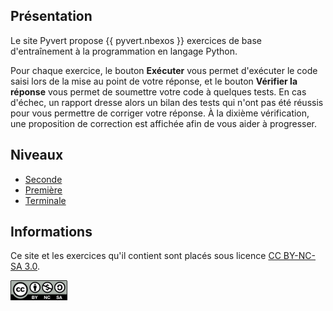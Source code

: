 ## Présentation

Le site Pyvert propose {{ pyvert.nbexos }} exercices de base d'entraînement à la programmation en langage Python.

Pour chaque exercice, le bouton **Exécuter** vous permet d'exécuter le code saisi lors de la mise au point de votre réponse, et le bouton **Vérifier la réponse** vous permet de soumettre votre code à quelques tests. En cas d'échec, un rapport dresse alors un bilan des tests qui n'ont pas été réussis pour vous permettre de corriger votre réponse. À la dixième vérification, une proposition de correction est affichée afin de vous aider à progresser.

## Niveaux

* [Seconde](1.Seconde/)
* [Première](2.Premiere/)
* [Terminale](3.Terminale/)

## Informations

Ce site et les exercices qu'il contient sont placés sous licence [CC BY-NC-SA 3.0](https://creativecommons.org/licenses/by-nc-sa/3.0/fr/).

![logo](assets_extra/images/by-nc-sa.png)
